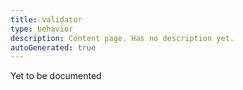 ```yaml
---
title: validator
type: behavior
description: Content page. Has no description yet.
autoGenerated: true
---
```


Yet to be documented